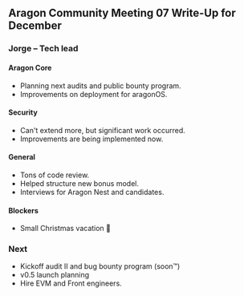## Aragon Community Meeting 07 Write-Up for December

### Jorge – Tech lead

#### Aragon Core

- Planning next audits and public bounty program.
- Improvements on deployment for aragonOS.

#### Security

- Can't extend more, but significant work occurred.
- Improvements are being implemented now.

#### General

- Tons of code review.
- Helped structure new bonus model.
- Interviews for Aragon Nest and candidates.

#### Blockers

- Small Christmas vacation 🎅

### Next

- Kickoff audit II and bug bounty program (soon™)
- v0.5 launch planning
- Hire EVM and Front engineers.
